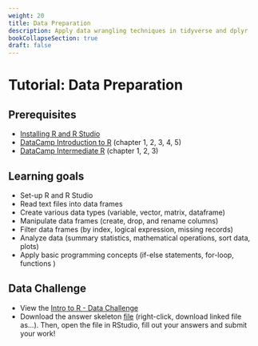 ```yaml
---
weight: 20
title: Data Preparation
description: Apply data wrangling techniques in tidyverse and dplyr
bookCollapseSection: true
draft: false
---
```


# Tutorial: Data Preparation

## Prerequisites
* [Installing R and R Studio](http://tilburgsciencehub.com/setup/r/)
* [DataCamp Introduction to R](https://www.datacamp.com/courses/free-introduction-to-r) (chapter 1, 2, 3, 4, 5)
* [DataCamp Intermediate R](https://www.datacamp.com/courses/intermediate-r) (chapter 1, 2, 3)


## Learning goals

* Set-up R and R Studio
* Read text files into data frames
* Create various data types (variable, vector, matrix, dataframe)
* Manipulate data frames (create, drop, and rename columns)
* Filter data frames (by index, logical expression, missing records)
* Analyze data (summary statistics, mathematical operations, sort data, plots)
* Apply basic programming concepts (if-else statements, for-loop, functions )

## Data Challenge
- View the [Intro to R - Data Challenge](intro-to-r.html) 
- Download the answer skeleton [file](intro-to-r-skeleton.R) (right-click, download linked file as...). Then, open the file in RStudio, fill out your answers and submit your work!
